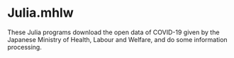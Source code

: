 # Julia.mhlw
These Julia programs download the open data of COVID-19 given by the Japanese Ministry of Health, Labour and Welfare, and do some information processing. 
